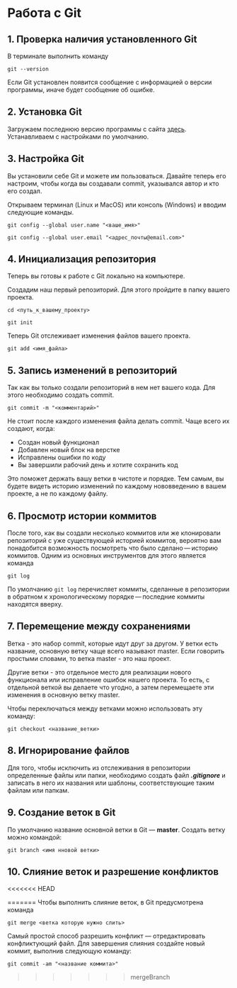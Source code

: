 # Работа с Git
## 1. Проверка наличия установленного Git
В терминале выполнить команду 
```
git --version
```
Если Git установлен появится сообщение с информацией о версии программы, иначе будет сообщение об ошибке.

## 2. Установка Git
Загружаем последнюю версию программы с сайта [здесь](https://git-scm.com/downloads). Устанавливаем с настройками по умолчанию.

## 3. Настройка Git
Вы установили себе Git и можете им пользоваться. Давайте теперь его настроим, чтобы когда вы создавали commit, указывался автор и кто его создал.

Открываем терминал (Linux и MacOS) или консоль (Windows) и вводим следующие команды.
```
git config --global user.name "<ваше_имя>"

git config --global user.email "<адрес_почты@email.com>"
```

## 4. Инициализация репозитория
Теперь вы готовы к работе с Git локально на компьютере.

Создадим наш первый репозиторий. Для этого пройдите в папку вашего проекта.

```
cd <путь_к_вашему_проекту>

git init
```
Теперь Git отслеживает изменения файлов вашего проекта.

```
git add <имя_файла> 
```

## 5. Запись изменений в репозиторий
Так как вы только создали репозиторий в нем нет вашего кода. Для этого необходимо создать commit.

```
git commit -m "<комментарий>"
```
Не стоит после каждого изменения файла делать commit. Чаще всего их создают, когда:

* Создан новый функционал
* Добавлен новый блок на верстке
* Исправлены ошибки по коду
* Вы завершили рабочий день и хотите сохранить код

Это поможет держать вашу ветки в чистоте и порядке. Тем самым, вы будете видеть историю изменений по каждому нововведению в вашем проекте, а не по каждому файлу.

## 6. Просмотр истории коммитов
После того, как вы создали несколько коммитов или же клонировали репозиторий с уже существующей историей коммитов, вероятно вам понадобится возможность посмотреть что было сделано — историю коммитов. Одним из основных инструментов для этого является команда 
```
git log
```
По умолчанию `git log` перечисляет коммиты, сделанные в репозитории в обратном к хронологическому порядке — последние коммиты находятся вверху.

## 7. Перемещение между сохранениями
Ветка - это набор commit, которые идут друг за другом. У ветки есть название, основную ветку чаще всего называют master. Если говорить простыми словами, то ветка master - это наш проект.

Другие ветки - это отдельное место для реализации нового функционала или исправление ошибок нашего проекта. То есть, с отдельной веткой вы делаете что угодно, а затем перемещаете эти изменения в основную ветку master.

Чтобы переключаться между ветками можно использовать эту команду:
```
git checkout <название_ветки>
```

## 8. Игнорирование файлов
Для того, чтобы исключить из отслеживания в репозитории определенные файлы или папки, необходимо создать файл ***.gitignore*** и записать в него их названия или шаблоны, соответствующие таким файлам или папкам.

## 9. Создание веток в Git
По умолчанию название основной ветки в Git — **master**.
Создать ветку можно командой:
```
git branch <имя нновой ветки>
```

## 10. Слияние веток и разрешение конфликтов
<<<<<<< HEAD

=======
Чтобы выполнить слияние веток, в Git предусмотрена команда 
```
git merge <ветка которую нужно слить>
```
Самый простой способ разрешить конфликт — отредактировать конфликтующий файл. Для завершения слияния создайте новый коммит, выполнив следующую команду:
```
git commit -am "<название коммита>"
```
>>>>>>> mergeBranch
